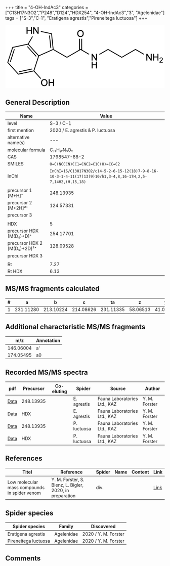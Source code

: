 +++
title = "4-OH-IndAc3"
categories = ["C13H17N3O2","P248","D124","HDX254",
"4-OH-IndAc3","3",
"Agelenidae"]
tags = ["S-3","C-1",
"Eratigena agrestis","Pireneitega luctuosa"]
+++

![](/img/4-OH-IndAc3.png)

## General Description

| Name                        | Value                            |
|-----------------------------|----------------------------------|
| level                       | S-3 / C-1                        |
| first mention               | 2020 / E. agrestis & P. luctuosa |
| alternative name(s)         | ---                              |
| molecular formula           | C₁₃H₁₇N₃O₂                       |
| CAS                         | 1798547-88-2                     |
| SMILES | `O=C(NCCCN)CC1=CNC2=C1C(O)=CC=C2`  |
| InChI  | `InChI=1S/C13H17N3O2/c14-5-2-6-15-12(18)7-9-8-16-10-3-1-4-11(17)13(9)10/h1,3-4,8,16-17H,2,5-7,14H2,(H,15,18)`  |
|                             |                                  |
| precursor 1 [M+H]⁺          | 248.13935                        |
| precursor 2 [M+2H]²⁺        | 124.57331                        |
| precursor 3                 |                                  |
|                             |                                  |
| HDX                         | 5                                |
| precursor HDX   [M(D₅)+D]⁺   | 254.17701                        |
| precursor HDX 2 [M(D₅)+2D]²⁺ | 128.09528                        |
| precursor HDX 3             |                                  |
|                             |                                  |
| Rt                          | 7.27                             |
| Rt HDX                      | 6.13                             |

## MS/MS fragments calculated

| # | a         | b         | c         | ta        | z        | y        | tz       |
|---|-----------|-----------|-----------|-----------|----------|----------|----------|
| 1 | 231.11280 | 213.10224 | 214.08626 | 231.11335 | 58.06513 | 41.03858 | 75.09167 |

## Additional characteristic MS/MS fragments

| m/z | Annotation |
|-----|------------|
| 146.06004    | a'   |
| 174.05495    | a0   |

## Recorded MS/MS spectra

| pdf                                            | Precursor | Co-eluting | Spider      | Source                       | Author        |
|------------------------------------------------|-----------|------------|-------------|------------------------------|---------------|
| [Data](/pdf/E-agrestis/248_4-OH-IndAc3_Ea.pdf) | 248.13935 |            | E. agrestis | Fauna Laboratories Ltd., KAZ | Y. M. Forster |
| [Data](/pdf/E-agrestis/248_4-OH-IndAc3_Ea_HDX.pdf) | HDX |            | E. agrestis | Fauna Laboratories Ltd., KAZ | Y. M. Forster |
| [Data](/pdf/P-luctuosa/248_4-OH-IndAc3_Pl.pdf) | 248.13935 |           | P. luctuosa | Fauna Laboratories Ltd., KAZ | Y. M. Forster |
| [Data](/pdf/P-luctuosa/248_4-OH-IndAc3_Pl_HDX.pdf) | HDX |           | P. luctuosa | Fauna Laboratories Ltd., KAZ | Y. M. Forster |

## References

| Titel | Reference | Spider | Name | Content | Link |
|-------|-----------|--------|------|---------|------|
| Low molecular mass compounds in spider venom      | Y. M. Forster, S. Bienz, L. Bigler, 2020, in preparation          | div.       |   |   | [Link](unknown) |

## Spider species

| Spider species     | Family     | Discovered           |
|--------------------|------------|----------------------|
| Eratigena agrestis | Agelenidae | 2020 / Y. M. Forster |
| Pireneitega luctuosa  | Agelenidae | 2020 / Y. M. Forster |

## Comments